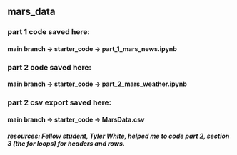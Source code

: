 ## mars_data
### **part 1 code** saved here: 
#### main branch -> starter_code -> part_1_mars_news.ipynb

### **part 2 code** saved here: 
#### main branch -> starter_code -> part_2_mars_weather.ipynb    

### **part 2 csv export** saved here:
#### main branch -> starter_code -> MarsData.csv

##### resources: Fellow student, Tyler White, helped me to code part 2, section 3 (the for loops) for headers and rows.